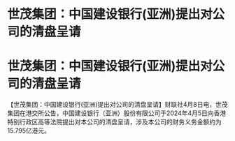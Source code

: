 # 世茂集团：中国建设银行(亚洲)提出对公司的清盘呈请

# 世茂集团：中国建设银行(亚洲)提出对公司的清盘呈请

【世茂集团：中国建设银行(亚洲)提出对公司的清盘呈请】财联社4月8日电，世茂集团在港交所公告，中国建设银行（亚洲）股份有限公司于2024年4月5日向香港特别行政区高等法院提出对本公司的清盘呈请，涉及本公司的财务义务金额约为15.795亿港元。

